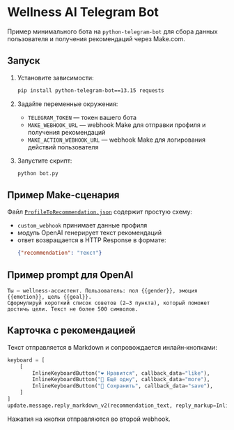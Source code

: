 # Wellness AI Telegram Bot

Пример минимального бота на `python-telegram-bot` для сбора данных пользователя и получения рекомендаций через Make.com.

## Запуск
1. Установите зависимости:
   ```bash
   pip install python-telegram-bot==13.15 requests
   ```
2. Задайте переменные окружения:
   - `TELEGRAM_TOKEN` — токен вашего бота
   - `MAKE_WEBHOOK_URL` — webhook Make для отправки профиля и получения рекомендаций
   - `MAKE_ACTION_WEBHOOK_URL` — webhook Make для логирования действий пользователя

3. Запустите скрипт:
   ```bash
   python bot.py
   ```

## Пример Make-сценария
Файл [`ProfileToRecommendation.json`](ProfileToRecommendation.json) содержит простую схему:
- `custom_webhook` принимает данные профиля
- модуль OpenAI генерирует текст рекомендаций
- ответ возвращается в HTTP Response в формате:
  ```json
  {"recommendation": "текст"}
  ```

## Пример prompt для OpenAI
```
Ты — wellness‑ассистент. Пользователь: пол {{gender}}, эмоция {{emotion}}, цель {{goal}}.
Сформулируй короткий список советов (2–3 пункта), который поможет достичь цели. Текст не более 500 символов.
```

## Карточка с рекомендацией
Текст отправляется в Markdown и сопровождается инлайн‑кнопками:
```python
keyboard = [
    [
        InlineKeyboardButton("❤️ Нравится", callback_data="like"),
        InlineKeyboardButton("🔁 Ещё одну", callback_data="more"),
        InlineKeyboardButton("💾 Сохранить", callback_data="save"),
    ]
]
update.message.reply_markdown_v2(recommendation_text, reply_markup=InlineKeyboardMarkup(keyboard))
```
Нажатия на кнопки отправляются во второй webhook.
